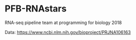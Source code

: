 # PFB-RNAstars
RNA-seq pipeline team at programming for biology 2018


Data: 
https://www.ncbi.nlm.nih.gov/bioproject/PRJNA106163
